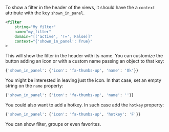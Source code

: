 To show a filter in the header of the views, it should have the a `context` attribute with the key `shown_in_panel`.

```xml
<filter
    string="My filter"
    name="my_filter"
    domain="[('active', '!=', False)]"
    context="{'shown_in_panel': True}"
>
```

This will show the filter in the header with its name. You can customize the button
adding an icon or with a custom name passing an object to that key:

```python
{'shown_in_panel': {'icon': 'fa-thumbs-up', 'name': 'Ok'}}
```

You might be interested in leaving just the icon. In that case, set an empty string on
the `name` property:

```python
{'shown_in_panel': {'icon': 'fa-thumbs-up', 'name': ''}}
```

You could also want to add a hotkey. In such case add the `hotkey` property:

```python
{'shown_in_panel': {'icon': 'fa-thumbs-up', 'hotkey': 'F'}}
```

You can show filter, groups or even favorites.
